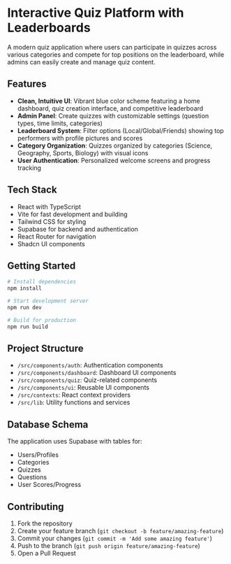 # Interactive Quiz Platform with Leaderboards

A modern quiz application where users can participate in quizzes across various categories and compete for top positions on the leaderboard, while admins can easily create and manage quiz content.

## Features

- **Clean, Intuitive UI**: Vibrant blue color scheme featuring a home dashboard, quiz creation interface, and competitive leaderboard
- **Admin Panel**: Create quizzes with customizable settings (question types, time limits, categories)
- **Leaderboard System**: Filter options (Local/Global/Friends) showing top performers with profile pictures and scores
- **Category Organization**: Quizzes organized by categories (Science, Geography, Sports, Biology) with visual icons
- **User Authentication**: Personalized welcome screens and progress tracking

## Tech Stack

- React with TypeScript
- Vite for fast development and building
- Tailwind CSS for styling
- Supabase for backend and authentication
- React Router for navigation
- Shadcn UI components

## Getting Started

```bash
# Install dependencies
npm install

# Start development server
npm run dev

# Build for production
npm run build
```

## Project Structure

- `/src/components/auth`: Authentication components
- `/src/components/dashboard`: Dashboard UI components
- `/src/components/quiz`: Quiz-related components
- `/src/components/ui`: Reusable UI components
- `/src/contexts`: React context providers
- `/src/lib`: Utility functions and services

## Database Schema

The application uses Supabase with tables for:
- Users/Profiles
- Categories
- Quizzes
- Questions
- User Scores/Progress

## Contributing

1. Fork the repository
2. Create your feature branch (`git checkout -b feature/amazing-feature`)
3. Commit your changes (`git commit -m 'Add some amazing feature'`)
4. Push to the branch (`git push origin feature/amazing-feature`)
5. Open a Pull Request
